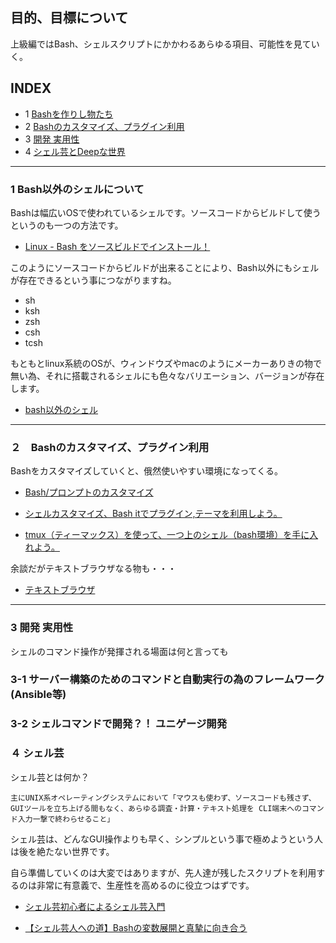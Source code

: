 ## 目的、目標について

上級編ではBash、シェルスクリプトにかかわるあらゆる項目、可能性を見ていく。

<!--more-->

## INDEX
- 1 [Bashを作りし物たち](#part1)
- 2 [Bashのカスタマイズ、プラグイン利用](#part2)
- 3 [開発 実用性](#part3)
- 4 [シェル芸とDeepな世界](#part4)


<a id="part1"></a>
<hr>

### 1 Bash以外のシェルについて

Bashは幅広いOSで使われているシェルです。ソースコードからビルドして使うというのも一つの方法です。

- [Linux - Bash をソースビルドでインストール！](https://www.mk-mode.com/octopress/2015/03/12/linux-bash-installation-by-src/)

このようにソースコードからビルドが出来ることにより、Bash以外にもシェルが存在できるという事につながりますね。

- sh
- ksh
- zsh
- csh
- tcsh

もともとlinux系統のOSが、ウィンドウズやmacのようにメーカーありきの物で無い為、それに搭載されるシェルにも色々なバリエーション、バージョンが存在します。

- [bash以外のシェル](http://www2u.biglobe.ne.jp/~hsaka/docs/shell.html)



<a id="part2"></a>
<hr>

### ２　Bashのカスタマイズ、プラグイン利用

Bashをカスタマイズしていくと、俄然使いやすい環境になってくる。

- [Bash/プロンプトのカスタマイズ](https://wiki.archlinux.jp/index.php/Bash/%E3%83%97%E3%83%AD%E3%83%B3%E3%83%97%E3%83%88%E3%81%AE%E3%82%AB%E3%82%B9%E3%82%BF%E3%83%9E%E3%82%A4%E3%82%BA)

- [シェルカスタマイズ、Bash itでプラグイン,テーマを利用しよう。](https://mynavi-agent.jp/it/geekroid/2017/01/-7bash-it.htmlhttps://gp-standard.com/bash-it%E3%81%A7%E3%83%97%E3%83%A9%E3%82%B0%E3%82%A4%E3%83%B3%E3%83%86%E3%83%BC%E3%83%9E%E3%82%92%E5%88%A9%E7%94%A8%E3%81%97%E3%82%88%E3%81%86%E3%80%82/)


- [tmux（ティーマックス）を使って、一つ上のシェル（bash環境）を手に入れよう。](https://gp-standard.com/tmux%EF%BC%88%E3%83%86%E3%82%A3%E3%83%BC%E3%83%9E%E3%83%83%E3%82%AF%E3%82%B9%EF%BC%89%E3%82%92%E4%BD%BF%E3%81%A3%E3%81%A6%E3%80%81%E4%B8%80%E3%81%A4%E4%B8%8A%E3%81%AE%E3%82%B7%E3%82%A7%E3%83%AB/)


余談だがテキストブラウザなる物も・・・
- [テキストブラウザ](http://www2u.biglobe.ne.jp/~hsaka/w3m/index-ja.html)


<a id="part3"></a>
<hr>

### 3 開発 実用性

シェルのコマンド操作が発揮される場面は何と言っても

### 3-1 サーバー構築のためのコマンドと自動実行の為のフレームワーク(Ansible等)



### 3-2 シェルコマンドで開発？！ ユニゲージ開発




### ４ シェル芸

シェル芸とは何か？

    主にUNIX系オペレーティングシステムにおいて「マウスも使わず、ソースコードも残さず、GUIツールを立ち上げる間もなく、あらゆる調査・計算・テキスト処理を CLI端末へのコマンド入力一撃で終わらせること」

シェル芸は、どんなGUI操作よりも早く、シンプルという事で極めようという人は後を絶たない世界です。

自ら準備していくのは大変ではありますが、先人達が残したスクリプトを利用するのは非常に有意義で、生産性を高めるのに役立つはずです。

- [シェル芸初心者によるシェル芸入門](https://www.slideshare.net/icchyr/ss-52341962)

- [【シェル芸人への道】Bashの変数展開と真摯に向き合う
](https://qiita.com/t_nakayama0714/items/80b4c94de43643f4be51)













